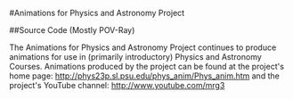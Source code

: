#Animations for Physics and Astronomy Project

##Source Code (Mostly POV-Ray)

The Animations for Physics and Astronomy Project continues to produce animations for use in (primarily introductory)
Physics and Astronomy Courses.  Animations produced by the project can be found at the project's home page:
http://phys23p.sl.psu.edu/phys_anim/Phys_anim.htm
and the project's YouTube channel:
http://www.youtube.com/mrg3


